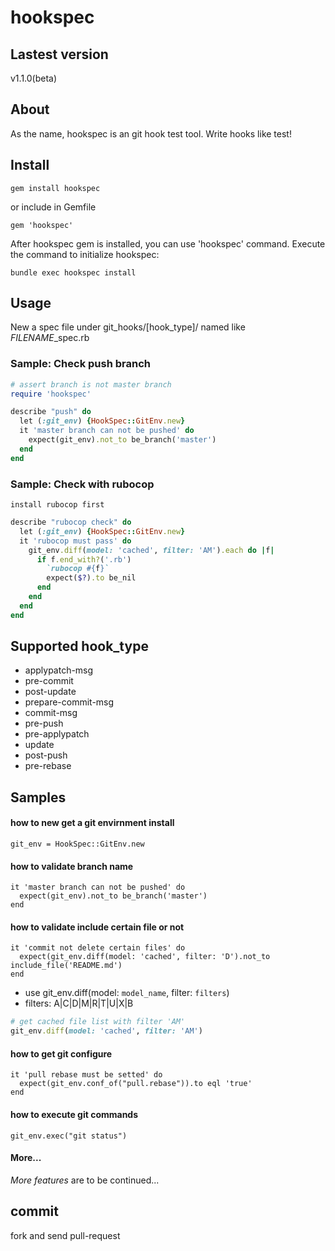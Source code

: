 hookspec
====================

## Lastest version

v1.1.0(beta)

## About

As the name, hookspec is an git hook test tool. Write hooks like test!

## Install

    gem install hookspec

or include in Gemfile

    gem 'hookspec'

After hookspec gem is installed, you can use 'hookspec' command. Execute the command to initialize hookspec:

    bundle exec hookspec install

## Usage

New a spec file under git\_hooks/[hook\_type]/ named like _FILENAME_\_spec.rb

### Sample: Check push branch

```ruby
# assert branch is not master branch
require 'hookspec'

describe "push" do
  let (:git_env) {HookSpec::GitEnv.new}
  it 'master branch can not be pushed' do
    expect(git_env).not_to be_branch('master')
  end
end
```

### Sample: Check with rubocop

`install rubocop first`

```ruby
describe "rubocop check" do
  let (:git_env) {HookSpec::GitEnv.new}
  it 'rubocop must pass' do
    git_env.diff(model: 'cached', filter: 'AM').each do |f| 
      if f.end_with?('.rb')
        `rubocop #{f}`
        expect($?).to be_nil
      end
    end
  end
end
```

## Supported hook\_type

* applypatch-msg
* pre-commit
* post-update
* prepare-commit-msg
* commit-msg
* pre-push
* pre-applypatch
* update
* post-push
* pre-rebase

## Samples

#### how to new get a git envirnment install

    git_env = HookSpec::GitEnv.new

#### how to validate branch name

    it 'master branch can not be pushed' do
      expect(git_env).not_to be_branch('master')
    end

#### how to validate include certain file or not

    it 'commit not delete certain files' do
      expect(git_env.diff(model: 'cached', filter: 'D').not_to include_file('README.md')
    end

* use git\_env.diff(model: `model_name`, filter: `filters`)
* filters: A|C|D|M|R|T|U|X|B

```ruby
# get cached file list with filter 'AM'
git_env.diff(model: 'cached', filter: 'AM')
```

#### how to get git configure

    it 'pull rebase must be setted' do
      expect(git_env.conf_of("pull.rebase")).to eql 'true'
    end

#### how to execute git commands

    git_env.exec("git status")

#### More...

_More features_ are to be continued...

## commit

fork and send pull-request
